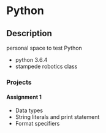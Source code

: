 # Python
## Description
personal space to test Python
- python 3.6.4
- stampede robotics class

### Projects
#### Assignment 1
- Data types
- String literals and print statement
- Format specifiers